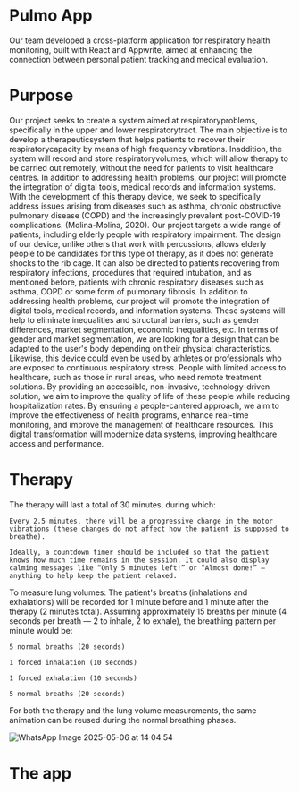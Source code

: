# Pulmo App

Our team developed a cross-platform application for respiratory health monitoring, built with React and Appwrite, aimed at enhancing the connection between personal patient tracking and medical evaluation.  

# Purpose 
Our project seeks to create a system aimed at respiratoryproblems, specifically in the upper and lower respiratorytract. The main objective is to develop a therapeuticsystem that helps patients to recover their respiratorycapacity by means of high frequency vibrations. Inaddition, the system will record and store respiratoryvolumes, which will allow therapy to be carried out remotely, without the need for patients to visit healthcare
centres. In addition to addressing health problems, our
project will promote the integration of digital tools,
medical records and information systems. With the
development of this therapy device, we seek to
specifically address issues arising from diseases such as
asthma, chronic obstructive pulmonary disease (COPD)
and the increasingly prevalent post-COVID-19
complications. (Molina-Molina, 2020). Our project
targets a wide range of patients, including elderly people
with respiratory impairment. The design of our device,
unlike others that work with percussions, allows elderly
people to be candidates for this type of therapy, as it does
not generate shocks to the rib cage. It can also be directed
to patients recovering from respiratory infections,
procedures that required intubation, and as mentioned
before, patients with chronic respiratory diseases such as
asthma, COPD or some form of pulmonary fibrosis. In
addition to addressing health problems, our project will
promote the integration of digital tools, medical records,
and information systems. These systems will help to
eliminate inequalities and structural barriers, such as
gender differences, market segmentation, economic
inequalities, etc. In terms of gender and market
segmentation, we are looking for a design that can be
adapted to the user's body depending on their physical
characteristics. Likewise, this device could even be used
by athletes or professionals who are exposed to
continuous respiratory stress. People with limited access
to healthcare, such as those in rural areas, who need
remote treatment solutions. By providing an accessible,
non-invasive, technology-driven solution, we aim to
improve the quality of life of these people while reducing
hospitalization rates.
By ensuring a people-cantered approach, we aim to
improve the effectiveness of health programs, enhance
real-time monitoring, and improve the management of
healthcare resources. This digital transformation will
modernize data systems, improving healthcare access and
performance.

# Therapy

The therapy will last a total of 30 minutes, during which:

    Every 2.5 minutes, there will be a progressive change in the motor vibrations (these changes do not affect how the patient is supposed to breathe).

    Ideally, a countdown timer should be included so that the patient knows how much time remains in the session. It could also display calming messages like “Only 5 minutes left!” or “Almost done!” — anything to help keep the patient relaxed.

To measure lung volumes:
The patient's breaths (inhalations and exhalations) will be recorded for 1 minute before and 1 minute after the therapy (2 minutes total).
Assuming approximately 15 breaths per minute (4 seconds per breath — 2 to inhale, 2 to exhale), the breathing pattern per minute would be:

    5 normal breaths (20 seconds)

    1 forced inhalation (10 seconds)

    1 forced exhalation (10 seconds)

    5 normal breaths (20 seconds)

For both the therapy and the lung volume measurements, the same animation can be reused during the normal breathing phases.

![WhatsApp Image 2025-05-06 at 14 04 54](https://github.com/user-attachments/assets/0df994dd-ab12-4d82-bfda-f166711f2011)

# The app

